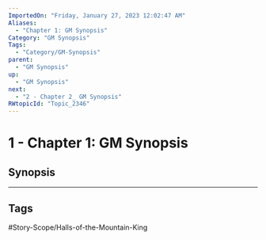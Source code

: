 ```yaml
---
ImportedOn: "Friday, January 27, 2023 12:02:47 AM"
Aliases:
  - "Chapter 1: GM Synopsis"
Category: "GM Synopsis"
Tags:
  - "Category/GM-Synopsis"
parent:
  - "GM Synopsis"
up:
  - "GM Synopsis"
next:
  - "2 - Chapter 2_ GM Synopsis"
RWtopicId: "Topic_2346"
---
```

# 1 - Chapter 1: GM Synopsis
## Synopsis

---
## Tags
#Story-Scope/Halls-of-the-Mountain-King


